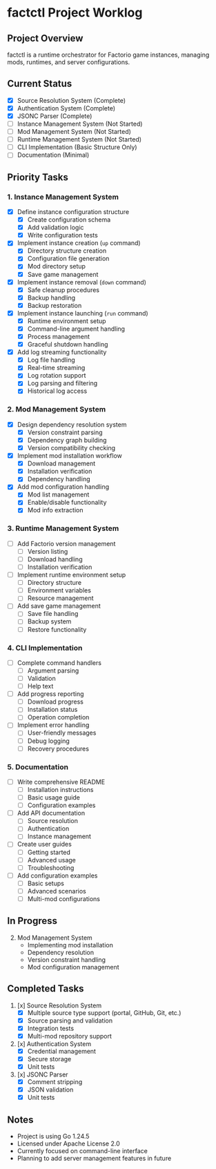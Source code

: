 # factctl Project Worklog

## Project Overview
factctl is a runtime orchestrator for Factorio game instances, managing mods, runtimes, and server configurations.

## Current Status
- [x] Source Resolution System (Complete)
- [x] Authentication System (Complete)
- [x] JSONC Parser (Complete)
- [ ] Instance Management System (Not Started)
- [ ] Mod Management System (Not Started)
- [ ] Runtime Management System (Not Started)
- [ ] CLI Implementation (Basic Structure Only)
- [ ] Documentation (Minimal)

## Priority Tasks

### 1. Instance Management System
- [x] Define instance configuration structure
  - [x] Create configuration schema
  - [x] Add validation logic
  - [x] Write configuration tests
- [x] Implement instance creation (`up` command)
  - [x] Directory structure creation
  - [x] Configuration file generation
  - [x] Mod directory setup
  - [x] Save game management
- [x] Implement instance removal (`down` command)
  - [x] Safe cleanup procedures
  - [x] Backup handling
  - [x] Backup restoration
- [x] Implement instance launching (`run` command)
  - [x] Runtime environment setup
  - [x] Command-line argument handling
  - [x] Process management
  - [x] Graceful shutdown handling
- [x] Add log streaming functionality
  - [x] Log file handling
  - [x] Real-time streaming
  - [x] Log rotation support
  - [x] Log parsing and filtering
  - [x] Historical log access

### 2. Mod Management System
- [x] Design dependency resolution system
  - [x] Version constraint parsing
  - [x] Dependency graph building
  - [x] Version compatibility checking
- [x] Implement mod installation workflow
  - [x] Download management
  - [x] Installation verification
  - [x] Dependency handling
- [x] Add mod configuration handling
  - [x] Mod list management
  - [x] Enable/disable functionality
  - [x] Mod info extraction

### 3. Runtime Management System
- [ ] Add Factorio version management
  - [ ] Version listing
  - [ ] Download handling
  - [ ] Installation verification
- [ ] Implement runtime environment setup
  - [ ] Directory structure
  - [ ] Environment variables
  - [ ] Resource management
- [ ] Add save game management
  - [ ] Save file handling
  - [ ] Backup system
  - [ ] Restore functionality

### 4. CLI Implementation
- [ ] Complete command handlers
  - [ ] Argument parsing
  - [ ] Validation
  - [ ] Help text
- [ ] Add progress reporting
  - [ ] Download progress
  - [ ] Installation status
  - [ ] Operation completion
- [ ] Implement error handling
  - [ ] User-friendly messages
  - [ ] Debug logging
  - [ ] Recovery procedures

### 5. Documentation
- [ ] Write comprehensive README
  - [ ] Installation instructions
  - [ ] Basic usage guide
  - [ ] Configuration examples
- [ ] Add API documentation
  - [ ] Source resolution
  - [ ] Authentication
  - [ ] Instance management
- [ ] Create user guides
  - [ ] Getting started
  - [ ] Advanced usage
  - [ ] Troubleshooting
- [ ] Add configuration examples
  - [ ] Basic setups
  - [ ] Advanced scenarios
  - [ ] Multi-mod configurations

## In Progress
2. Mod Management System
   - Implementing mod installation
   - Dependency resolution
   - Version constraint handling
   - Mod configuration management

## Completed Tasks
1. [x] Source Resolution System
   - [x] Multiple source type support (portal, GitHub, Git, etc.)
   - [x] Source parsing and validation
   - [x] Integration tests
   - [x] Multi-mod repository support

2. [x] Authentication System
   - [x] Credential management
   - [x] Secure storage
   - [x] Unit tests

3. [x] JSONC Parser
   - [x] Comment stripping
   - [x] JSON validation
   - [x] Unit tests

## Notes
- Project is using Go 1.24.5
- Licensed under Apache License 2.0
- Currently focused on command-line interface
- Planning to add server management features in future